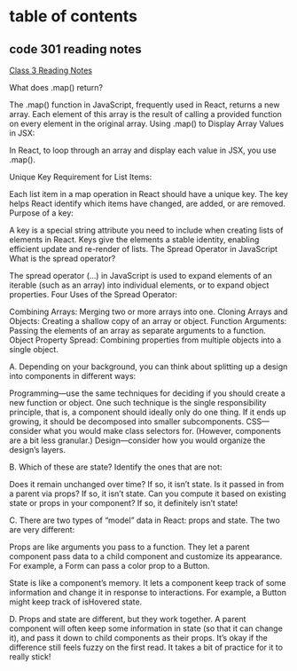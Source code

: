 # table of contents
## code 301 reading notes
[Class 3 Reading Notes](./class-03.md)

What does .map() return?

The .map() function in JavaScript, frequently used in React, returns a new array. Each element of this array is the result of calling a provided function on every element in the original array. Using .map() to Display Array Values in JSX:

In React, to loop through an array and display each value in JSX, you use .map().

Unique Key Requirement for List Items:

Each list item in a map operation in React should have a unique key. The key helps React identify which items have changed, are added, or are removed. Purpose of a key:

A key is a special string attribute you need to include when creating lists of elements in React. Keys give the elements a stable identity, enabling efficient update and re-render of lists. The Spread Operator in JavaScript What is the spread operator?

The spread operator (...) in JavaScript is used to expand elements of an iterable (such as an array) into individual elements, or to expand object properties. Four Uses of the Spread Operator:

Combining Arrays: Merging two or more arrays into one. Cloning Arrays and Objects: Creating a shallow copy of an array or object. Function Arguments: Passing the elements of an array as separate arguments to a function. Object Property Spread: Combining properties from multiple objects into a single object.

A. Depending on your background, you can think about splitting up a design into components in different ways:

Programming—use the same techniques for deciding if you should create a new function or object. One such technique is the single responsibility principle, that is, a component should ideally only do one thing. If it ends up growing, it should be decomposed into smaller subcomponents. CSS—consider what you would make class selectors for. (However, components are a bit less granular.) Design—consider how you would organize the design’s layers.

B. Which of these are state? Identify the ones that are not:

Does it remain unchanged over time? If so, it isn’t state. Is it passed in from a parent via props? If so, it isn’t state. Can you compute it based on existing state or props in your component? If so, it definitely isn’t state!

C. There are two types of “model” data in React: props and state. The two are very different:

Props are like arguments you pass to a function. They let a parent component pass data to a child component and customize its appearance. For example, a Form can pass a color prop to a Button.

State is like a component’s memory. It lets a component keep track of some information and change it in response to interactions. For example, a Button might keep track of isHovered state.

D. Props and state are different, but they work together. A parent component will often keep some information in state (so that it can change it), and pass it down to child components as their props. It’s okay if the difference still feels fuzzy on the first read. It takes a bit of practice for it to really stick!